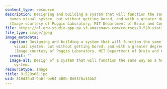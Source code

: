 ```yaml
---
content_type: resource
description: Designing and building a system that will function the same way as a
  human visual system, but without getting bored, and with a greater degree of accuracy.
  (Image courtesy of Poggio Laboratory, MIT Department of Brain and Cognitive Sciences.)
file: https://ol-ocw-studio-app-qa.s3.amazonaws.com/courses/9-520-statistical-learning-theory-and-applications-spring-2006/316d39a39abfbe64400b8d63f6a14bb2_9-520s06.jpg
file_type: image/jpeg
image_metadata:
  caption: Designing and building a system that will function the same way as a human
    visual system, but without getting bored, and with a greater degree of accuracy.
    (Image courtesy of Poggio Laboratory, MIT Department of Brain and Cognitive Sciences.)
  credit: ''
  image-alt: Design of a system that will function the same way as a human visual
    system.
resourcetype: Image
title: 9-520s06.jpg
uid: 316d39a3-9abf-be64-400b-8d63f6a14bb2
---
```

